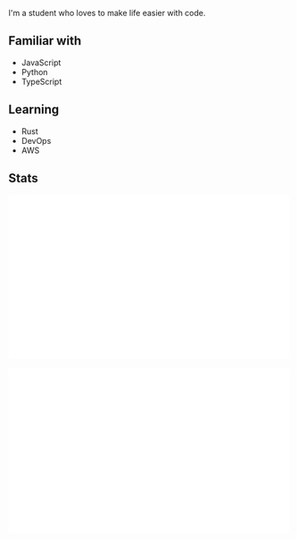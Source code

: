 I'm a student who loves to make life easier with code.

## Familiar with
- JavaScript
- Python
- TypeScript

## Learning
- Rust
- DevOps
- AWS

## Stats
[![Langs](https://raw.githubusercontent.com/spicyzboss/stats/output/generated/languages.svg)](https://github.com/spicyzboss/stats)

[![Stats](https://raw.githubusercontent.com/spicyzboss/stats/output/generated/overview.svg)](https://github.com/spicyzboss/stats)
